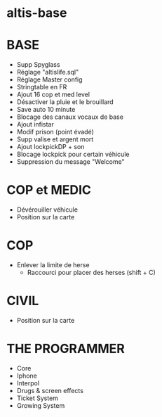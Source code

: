 # __altis-base__

# BASE

* Supp Spyglass
* Réglage "altislife.sql"
* Réglage Master config
* Stringtable en FR
* Ajout 16 cop et med level
* Désactiver la pluie et le brouillard
* Save auto 10 minute
* Blocage des canaux vocaux de base
* Ajout infistar
* Modif prison (point évadé)
* Supp valise et argent mort
* Ajout lockpickDP + son
* Blocage lockpick pour certain véhicule
* Suppression du message "Welcome"


# COP et MEDIC

* Dévérouiller véhicule
* Position sur la carte

# COP

* Enlever la limite de herse
    - Raccourci pour placer des herses (shift + C)

# CIVIL

* Position sur la carte

# THE PROGRAMMER

* Core
* Iphone
* Interpol
* Drugs & screen effects
* Ticket System
* Growing System

    